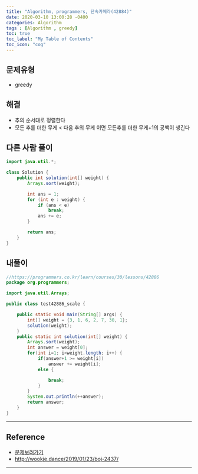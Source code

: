 ```yaml
---
title: "Algorithm, programmers, 단속카메라(42884)"
date: 2020-03-10 13:00:28 -0400
categories: Algorithm
tags : [Algorithm , greedy]
toc: true
toc_label: "My Table of Contents"
toc_icon: "cog"
---
```

## 문제유형
- greedy
## 해결
- 추의 순서대로 정렬한다
- 모든 추를 더한 무게 <  다음 추의 무게 이면 모든추를 더한 무게+1의 공백이 생긴다

## 다른 사람 풀이
```java
import java.util.*;

class Solution {
    public int solution(int[] weight) {
        Arrays.sort(weight);

        int ans = 1;
        for (int e : weight) {
            if (ans < e)
                break;
            ans += e;
        }

        return ans;
    }
}
```

## 내풀이

```java
//https://programmers.co.kr/learn/courses/30/lessons/42886
package org.programmers;

import java.util.Arrays;

public class test42886_scale {

	public static void main(String[] args) {
		int[] weight = {3, 1, 6, 2, 7, 30, 1};
		solution(weight);
	}
    public static int solution(int[] weight) {
    	Arrays.sort(weight);
    	int answer = weight[0];
        for(int i=1; i<weight.length; i++) {
        	if(answer+1 >= weight[i])
        		answer += weight[i];
        	else {

        		break;
        	}
        }
        System.out.println(++answer);
        return answer;
    }
}

```
---
## Reference
- [문제보러가기](https://programmers.co.kr/learn/courses/30/lessons/42884)
- <http://wookje.dance/2019/01/23/boj-2437/>

---

